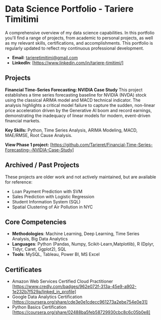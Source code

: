 # Data Science Portfolio - Tariere Timitimi
A comprehensive overview of my data science capabilities. In this portfolio you'll find a range of projects, from academic to personal projects, as well as my relevant skills, certifications, and accomplishments. This portfolio is regularly updated to reflect my continuous professional development.

- **Email**: [tarieretimitimi@gmail.com](tarieretimitimi@gmail.com)
- **LinkedIn**: [https://www.linkedin.com/in/tariere-timitimi/]

  
## Projects
**Financial Time-Series Forecasting:
NVIDIA Case Study**
This project establishes a time series forecasting baseline for NVIDIA (NVDA) stock using the classical ARIMA model and MACD technical indicator. The analysis highlights a critical model failure to capture the sudden, non-linear price acceleration driven by the Generative AI boom and record earnings, demonstrating the inadequacy of linear models for modern, event-driven financial markets.

**Key Skills:** Python, Time Series Analysis, ARIMA Modeling, MACD, MAE/RMSE, Root Cause Analysis.

**View Phase 1 project:** [https://github.com/Tarieret/Financial-Time-Series-Forecasting--NVIDIA-Case-Study]


## Archived / Past Projects
These projects are older work and not actively maintained, but are available for reference:

- Loan Payment Prediction with SVM
- Sales Prediction with Logistic Regression
- Student Information System (SQL)
- Spatial Clustering of Air Pollution in NYC


 
## Core Competencies

- **Methodologies**: Machine Learning, Deep Learning, Time Series Analysis, Big Data Analytics
- **Languages**: Python (Pandas, Numpy, Scikit-Learn,Matplotlib), R (Dplyr, Tidyr, Caret, Ggplot2), SQL
- **Tools**: MySQL, Tableau, Power BI, MS Excel

## Certificates
- Amazon Web Services Certified Cloud Practitioner [https://www.credly.com/badges/962e072f-313a-45e9-a902-1e232b7f529a/linked_in_profile]
- Google Data Analytics Certification [https://coursera.org/share/cde3e0e1cdecc961273a2ebe754e0e31]
- Python Basics Certification [https://coursera.org/share/02488ba5feb58729930cbc8c6c05b0e8]

